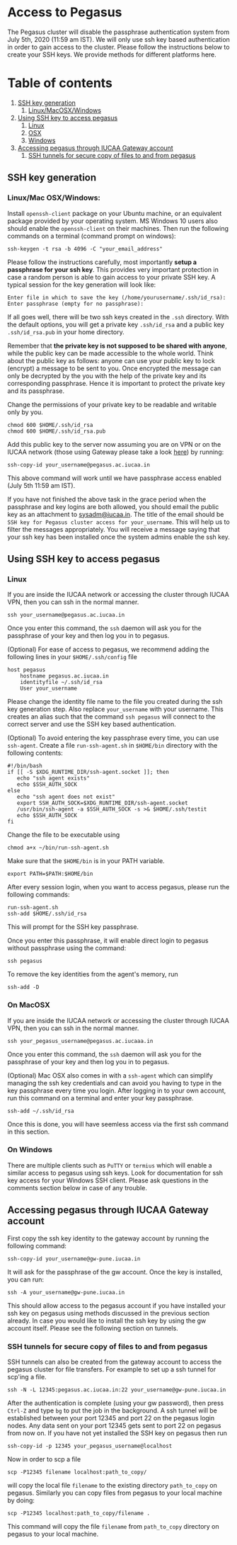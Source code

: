 # Access to Pegasus

The Pegasus cluster will disable the passphrase authentication system from July 5th, 2020 (11:59 am IST). We will only use ssh key based authentication in order to gain access to the cluster. Please follow the instructions below to create your SSH keys. We provide methods for different platforms here.

# Table of contents
1. [SSH key generation](#keygen)
    1. [Linux/MacOSX/Windows](#allsys)
2. [Using SSH key to access pegasus](#access)
    1. [Linux](#linux-access)
    2. [OSX](#osx-access)
    3. [Windows](#win-access)
3. [Accessing pegasus through IUCAA Gateway account](#gateway)
    1. [SSH tunnels for secure copy of files to and from pegasus](#scp)

## SSH key generation <a name="keygen"></a>

### Linux/Mac OSX/Windows: <a name="allsys"></a>

Install `openssh-client` package on your Ubuntu machine, or an equivalent package provided by your operating system. MS Windows 10 users also should enable the `openssh-client` on their machines. Then run the following commands on a terminal (command prompt on windows):
```
ssh-keygen -t rsa -b 4096 -C "your_email_address"
```
Please follow the instructions carefully, most importantly **setup a passphrase for your ssh key**. This provides very important protection in case a random person is able to gain access to your private SSH key. A typical session for the key generation will look like:

```
Enter file in which to save the key (/home/yourusername/.ssh/id_rsa):
Enter passphrase (empty for no passphrase):
```
If all goes well, there will be two ssh keys created in the `.ssh` directory. With the default options, you will get a private key `.ssh/id_rsa` and a public key `.ssh/id_rsa.pub` in your home directory.

Remember that **the private key is not supposed to be shared with anyone**, while the public key can be made accessible to the whole world. Think about the public key as follows: anyone can use your public key to lock (encrypt) a message to be sent to you. Once encrypted the message can only be decrypted by the you with the help of the private key and its corresponding passphrase. Hence it is important to protect the private key and its passphrase.

Change the permissions of your private key to be readable and writable only by you.

```
chmod 600 $HOME/.ssh/id_rsa
chmod 600 $HOME/.ssh/id_rsa.pub
```

Add this public key to the server now assuming you are on VPN or on the IUCAA network (those using Gateway please take a look [here](#gateway)) by running:

```
ssh-copy-id your_username@pegasus.ac.iucaa.in
```

This above command will work until we have passphrase access enabled (July 5th 11:59 am IST). 

If you have not finished the above task in the grace period when the passphrase and key logins are both allowed, you should email the public key as an attachment to sysadm@iucaa.in. The title of the email should be `SSH key for Pegasus cluster access for your_username`. This will help us to filter the messages appropriately. You will receive a message saying that your ssh key has been installed once the system admins enable the ssh key.

## Using SSH key to access pegasus <a name="access"></a>

### Linux <a name="linux-access"></a>

If you are inside the IUCAA network or accessing the cluster through IUCAA VPN, then you can ssh in the normal manner.
```
ssh your_username@pegasus.ac.iucaa.in
```
Once you enter this command, the `ssh` daemon will ask you for the passphrase of your key and then log you in to pegasus.

(Optional) For ease of access to pegasus, we recommend adding the following lines in your `$HOME/.ssh/config` file
```
host pegasus
    hostname pegasus.ac.iucaa.in
    identityfile ~/.ssh/id_rsa
    User your_username
```
Please change the identity file name to the file you created during the ssh key generation step. Also replace `your_username` with your username. This creates an alias such that the command `ssh pegasus` will connect to the correct server and use the SSH key based authentication.

(Optional) To avoid entering the key passphrase every time, you can use `ssh-agent`. Create a file `run-ssh-agent.sh` in `$HOME/bin` directory with the following contents:
```
#!/bin/bash
if [[ -S $XDG_RUNTIME_DIR/ssh-agent.socket ]]; then
   echo "ssh agent exists"
   echo $SSH_AUTH_SOCK
else
   echo "ssh agent does not exist"
   export SSH_AUTH_SOCK=$XDG_RUNTIME_DIR/ssh-agent.socket
   /usr/bin/ssh-agent -a $SSH_AUTH_SOCK -s >& $HOME/.ssh/testit
   echo $SSH_AUTH_SOCK
fi
```

Change the file to be executable using
```
chmod a+x ~/bin/run-ssh-agent.sh
```
Make sure that the `$HOME/bin` is in your PATH variable.

```
export PATH=$PATH:$HOME/bin
```

After every session login, when you want to access pegasus, please run the following commands:
```
run-ssh-agent.sh
ssh-add $HOME/.ssh/id_rsa
```
This will prompt for the SSH key passphrase. 

Once you enter this passphrase, it will enable direct login to pegasus without passphrase using the command:
```
ssh pegasus
```

To remove the key identities from the agent's memory, run
```
ssh-add -D
```

### On MacOSX <a name="osx-access"></a>

If you are inside the IUCAA network or accessing the cluster through IUCAA VPN, then you can ssh in the normal manner.
```
ssh your_pegasus_username@pegasus.ac.iucaaa.in
```
Once you enter this command, the `ssh` daemon will ask you for the passphrase of your key and then log you in to pegasus.

(Optional) Mac OSX also comes in with a `ssh-agent` which can simplify managing the ssh key credentials and can avoid you having to type in the key passphrase every time you login. After logging in to your own account, run this command on a terminal and enter your key passphrase.
```
ssh-add ~/.ssh/id_rsa
```

Once this is done, you will have seemless access via the first ssh command in this section.


### On Windows <a name="win-access"></a>

There are multiple clients such as `PuTTY` or `termius` which will enable a similar access to pegasus using ssh keys. Look for documentation for ssh key access for your Windows SSH client. Please ask questions in the comments section below in case of any trouble. 

## Accessing pegasus through IUCAA Gateway account <a name="gateway"></a>

First copy the ssh key identity to the gateway account by running the following command:
```
ssh-copy-id your_username@gw-pune.iucaa.in
```
It will ask for the passphrase of the gw account. Once the key is installed, you can run:
```
ssh -A your_username@gw-pune.iucaa.in
```
This should allow access to the pegasus account if you have installed your ssh key on pegasus using methods discussed in the previous section already. In case you would like to install the ssh key by using the gw account itself. Please see the following section on tunnels.

### SSH tunnels for secure copy of files to and from pegasus <a name="scp"></a>

SSH tunnels can also be created from the gateway account to access the pegasus cluster for file transfers. For example to set up a ssh tunnel for scp'ing a file.

```
ssh -N -L 12345:pegasus.ac.iucaa.in:22 your_username@gw-pune.iucaa.in
```

After the authentication is complete (using your gw password), then press `Ctrl-Z` and type `bg` to put the job in the background. A ssh tunnel will be established between your port 12345 and port 22 on the pegasus login nodes. Any data sent on your port 12345 gets sent to port 22 on pegasus from now on. If you have not yet installed the SSH key on pegasus then run

```
ssh-copy-id -p 12345 your_pegasus_username@localhost
```

Now in order to scp a file
```
scp -P12345 filename localhost:path_to_copy/
```
will copy the local file `filename` to the existing directory `path_to_copy` on pegasus. Similarly you can copy files from pegasus to your local machine by doing:

```
scp -P12345 localhost:path_to_copy/filename .
```
This command will copy the file `filename` from `path_to_copy` directory on pegasus to your local machine.

